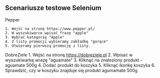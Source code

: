 ## Scenariusze testowe Selenium

Pepper

    1. Wejść na stronę https://www.pepper.pl/
    2. W wyszukiwarce wpisać frazę "apple"
    3. Wybrać kategorię "Apple"
    4. Z listy promocji wybieramy zakładkę "gorące"
    5. Otwieramy pierwszą promocję z listy. 

DobreZiele
    1. Wejść na stronę https://dobreziele.pl
    2. Wpisać w wyszukiwarkę wrazę "aguamate"
    3. Kliknąć na znaleziony produkt - aguamate 500g
    4. Dodać produkt do koszyka
    5. Kliknąć ikonkę koszyka
    6. Sprawdzić, czy w koszyku znajduje się produkt agumamate 500g